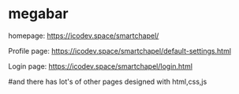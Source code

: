 # megabar
homepage: 
<a href="https://icodev.space/smartchapel/">https://icodev.space/smartchapel/</a> <br>

Profile page: 
<a href="https://icodev.space/smartchapel/default-settings.html">https://icodev.space/smartchapel/default-settings.html</a> <br>

Login page: 
<a href="https://icodev.space/smartchapel/login.html">https://icodev.space/smartchapel/login.html</a> <br>

#and there has lot's of other pages designed with html,css,js 


